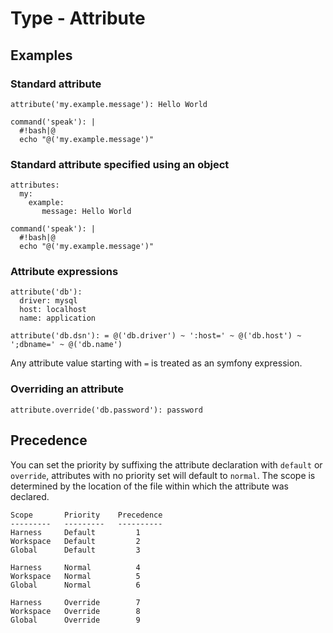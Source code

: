 # Type - Attribute

## Examples

### Standard attribute

```
attribute('my.example.message'): Hello World

command('speak'): |
  #!bash|@
  echo "@('my.example.message')"

```

### Standard attribute specified using an object
```
attributes:
  my:
    example:
       message: Hello World

command('speak'): |
  #!bash|@
  echo "@('my.example.message')"

```

### Attribute expressions

```
attribute('db'):
  driver: mysql
  host: localhost
  name: application
  
attribute('db.dsn'): = @('db.driver') ~ ':host=' ~ @('db.host') ~ ';dbname=' ~ @('db.name')
```

Any attribute value starting with `=` is treated as an symfony expression.

### Overriding an attribute

```
attribute.override('db.password'): password
```

## Precedence

You can set the priority by suffixing the attribute declaration with `default` or `override`, attributes with no priority set will default to `normal`. The scope is determined by the location of the file within which the attribute was declared.

```
Scope       Priority    Precedence
---------   ---------   ----------
Harness     Default         1
Workspace   Default         2
Global      Default         3

Harness     Normal          4
Workspace   Normal          5
Global      Normal          6

Harness     Override        7
Workspace   Override        8
Global      Override        9
```